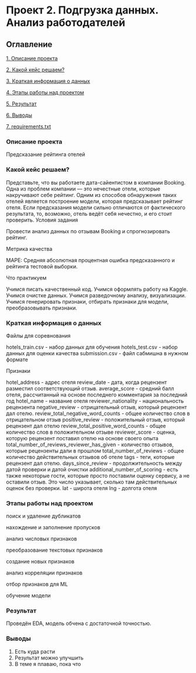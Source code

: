 #  Проект 2. Подгрузка данных. Анализ работодателей

## Оглавление
[1. Описание проекта]()

[2. Какой кейс решаем?]()

[3. Краткая информация о данных]()

[4. Этапы работы над проектом]()

[5. Результат]()

[6. Выводы]()

[7. requirements.txt]()

### Описание проекта
Предсказание рейтинга отелей

### Какой кейс решаем?
Представьте, что вы работаете дата-сайентистом в компании Booking. Одна из проблем компании — это нечестные отели, которые накручивают себе рейтинг. Одним из способов обнаружения таких отелей является построение модели, которая предсказывает рейтинг отеля. Если предсказания модели сильно отличаются от фактического результата, то, возможно, отель ведёт себя нечестно, и его стоит проверить.
Условия задания

Провести анализ данных по отзывам Booking и спрогнозировать рейтинг.

Метрика качества

MAPE: Средняя абсолютная процентная ошибка предсказанного и рейтинга тестовой выборки.

Что практикуем

Учимся писать качественный код. Учимся оформлять работу на Kaggle.
Учимся очистке данных.
Учимся разведочному анализу, визуализации.
Учимся генерировать признаки, отбирать признаки для модели, преобразовывать признаки.


### Краткая информация о данных

Файлы для соревнования

hotels_train.csv - набор данных для обучения
hotels_test.csv - набор данных для оценки качества
submission.csv - файл сабмишна в нужном формате

Признаки

hotel_address - адрес отеля
review_date - дата, когда рецензент разместил соответствующий отзыв.
average_score - средний балл отеля, рассчитанный на основе последнего комментария за последний год
hotel_name - название отеля
reviewer_nationality - национальность рецензента
negative_review - отрицательный отзыв, который рецензент дал отелю.
review_total_negative_word_counts - общее количество слов в отрицательном отзыв
positive_review - положительный отзыв, который рецензент дал отелю
review_total_positive_word_counts - общее количество слов в положительном отзыве
reviewer_score - оценка, которую рецензент поставил отелю на основе своего опыта
total_number_of_reviews_reviewer_has_given - количество отзывов, которые рецензенты дали в прошлом
total_number_of_reviews - общее количество действительных отзывов об отеле
tags - теги, которые рецензент дал отелю.
days_since_review - продолжительность между датой проверки и датой очистки
additional_number_of_scoring - есть также некоторые гости, которые просто поставили оценку сервису, а не оставили отзыв. Это число указывает, сколько там действительных оценок без проверки.
lat - широта отеля
lng - долгота отеля

### Этапы работы над проектом
поиск и удаление дубликатов

нахождение и заполнение пропусков

анализ числовых признаков

преобразование текстовых признаков

создание новых признаков

анализ корреляции признаков

отбор признаков для ML

обучение модели

### Результат
Проведён EDA, модель обчена с достаточной точностью.

### Выводы
1. Есть куда расти
2. Результат можно улучшить
3. В теме я плаваю, пока что


